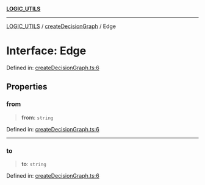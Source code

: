 [**LOGIC_UTILS**](../../README.md)

***

[LOGIC_UTILS](../../README.md) / [createDecisionGraph](../README.md) / Edge

# Interface: Edge

Defined in: [createDecisionGraph.ts:6](https://github.com/dailker/everyutil/blob/fee6e9b8a6704ceb47f5b1ba754e0cca6cabc7c0/src/logic/createDecisionGraph.ts#L6)

## Properties

### from

> **from**: `string`

Defined in: [createDecisionGraph.ts:6](https://github.com/dailker/everyutil/blob/fee6e9b8a6704ceb47f5b1ba754e0cca6cabc7c0/src/logic/createDecisionGraph.ts#L6)

***

### to

> **to**: `string`

Defined in: [createDecisionGraph.ts:6](https://github.com/dailker/everyutil/blob/fee6e9b8a6704ceb47f5b1ba754e0cca6cabc7c0/src/logic/createDecisionGraph.ts#L6)
